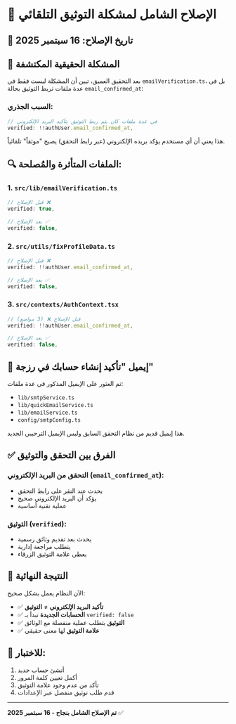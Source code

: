 # 🔧 الإصلاح الشامل لمشكلة التوثيق التلقائي

## 📅 تاريخ الإصلاح: 16 سبتمبر 2025

## 🎯 المشكلة الحقيقية المكتشفة

بعد التحقيق العميق، تبين أن المشكلة ليست فقط في `emailVerification.ts`، بل في عدة ملفات تربط التوثيق بحالة `email_confirmed_at`:

### السبب الجذري:
```typescript
// في عدة ملفات كان يتم ربط التوثيق بتأكيد البريد الإلكتروني
verified: !!authUser.email_confirmed_at,
```

هذا يعني أن أي مستخدم يؤكد بريده الإلكتروني (عبر رابط التحقق) يصبح "موثقاً" تلقائياً.

## 🔍 الملفات المتأثرة والمُصلحة:

### 1. `src/lib/emailVerification.ts`
```typescript
// قبل الإصلاح ❌
verified: true,

// بعد الإصلاح ✅
verified: false,
```

### 2. `src/utils/fixProfileData.ts`
```typescript
// قبل الإصلاح ❌
verified: !!authUser.email_confirmed_at,

// بعد الإصلاح ✅
verified: false,
```

### 3. `src/contexts/AuthContext.tsx`
```typescript
// قبل الإصلاح ❌ (3 مواضع)
verified: !!authUser.email_confirmed_at,

// بعد الإصلاح ✅
verified: false,
```

## 📧 إيميل "تأكيد إنشاء حسابك في رزجة"

تم العثور على الإيميل المذكور في عدة ملفات:
- `lib/smtpService.ts`
- `lib/quickEmailService.ts` 
- `lib/emailService.ts`
- `config/smtpConfig.ts`

هذا إيميل قديم من نظام التحقق السابق وليس الإيميل الترحيبي الجديد.

## ✅ الفرق بين التحقق والتوثيق

### التحقق من البريد الإلكتروني (`email_confirmed_at`):
- يحدث عند النقر على رابط التحقق
- يؤكد أن البريد الإلكتروني صحيح
- عملية تقنية أساسية

### التوثيق (`verified`):
- يحدث بعد تقديم وثائق رسمية
- يتطلب مراجعة إدارية
- يعطي علامة التوثيق الزرقاء

## 🎯 النتيجة النهائية

الآن النظام يعمل بشكل صحيح:

- ✅ **تأكيد البريد الإلكتروني** ≠ **التوثيق**
- ✅ **الحسابات الجديدة** تبدأ بـ `verified: false`
- ✅ **التوثيق** يتطلب عملية منفصلة مع الوثائق
- ✅ **علامة التوثيق** لها معنى حقيقي

## 🧪 للاختبار:
1. أنشئ حساب جديد
2. أكمل تعيين كلمة المرور
3. تأكد من عدم وجود علامة التوثيق
4. قدم طلب توثيق منفصل عبر الإعدادات

---

**تم الإصلاح الشامل بنجاح - 16 سبتمبر 2025** ✅
